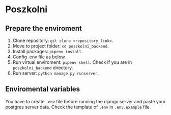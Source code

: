 # Poszkolni

## Prepare the enviroment
1. Clone repository: `git clone <repository_link>`.
2. Move to project folder: `cd poszkolni_backend`.
3. Install packages: `pipenv install`.
4. Config .env file [as below](#enviromental-variables).
5. Run virtual enviroment: `pipenv shell`. Check if you are in `poszkolni_backend` directory.
6. Run server: `python manage.py runserver`.

## Enviromental variables
You have to create `.env` file before running the django server and paste your postgres server data.
Check the template of `.env` in `.env.example` file.
